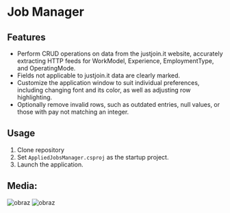# Job Manager

## Features

- Perform CRUD operations on data from the justjoin.it website, accurately extracting HTTP feeds for WorkModel, Experience, EmploymentType, and OperatingMode.
- Fields not applicable to justjoin.it data are clearly marked.
- Customize the application window to suit individual preferences, including changing font and its color, as well as adjusting row highlighting.
- Optionally remove invalid rows, such as outdated entries, null values, or those with pay not matching an integer.

## Usage

1. Clone repository
2. Set `AppliedJobsManager.csproj` as the startup project.
3. Launch the application.

## Media:
![obraz](https://github.com/SebastianDrela2/AppliedJobsManager/assets/107455395/02ffbe04-d0b5-4a25-8403-3cbd0f81db60)
![obraz](https://github.com/SebastianDrela2/AppliedJobsManager/assets/107455395/750dfe1f-1f5d-4606-a473-1f56e87dc03a)


